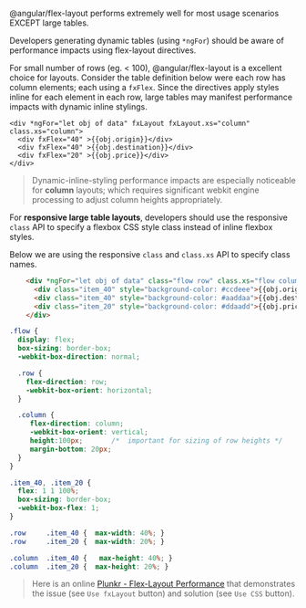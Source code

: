 @angular/flex-layout performs extremely well for most usage scenarios EXCEPT large tables.

Developers generating dynamic tables (using `*ngFor`) should be aware of performance impacts using flex-layout directives. 

For small number of rows (eg. < 100), @angular/flex-layout is a excellent choice for layouts. Consider the table definition below were each row has column elements; each using a `fxFlex`. Since the directives apply styles inline for each element in each row, large tables may manifest performance impacts with dynamic inline stylings.

```
<div *ngFor="let obj of data" fxLayout fxLayout.xs="column" class.xs="column">
  <div fxFlex="40" >{{obj.origin}}</div>
  <div fxFlex="40" >{{obj.destination}}</div>
  <div fxFlex="20" >{{obj.price}}</div>
</div>  
```

> Dynamic-inline-styling performance impacts are especially noticeable for **column** layouts; which requires significant webkit engine processing to adjust column heights appropriately.

For **responsive large table layouts**, developers should use the responsive `class` API to specify a flexbox CSS style class instead of inline flexbox styles. 

Below we are using the responsive `class` and `class.xs` API to specify class names.

```html
    <div *ngFor="let obj of data" class="flow row" class.xs="flow column">
      <div class="item_40" style="background-color: #ccdeee">{{obj.origin}}</div>
      <div class="item_40" style="background-color: #aaddaa">{{obj.destination}}</div>
      <div class="item_20" style="background-color: #ddaadd">{{obj.price}}</div>
    </div>  
  ```
```css  
.flow { 
  display: flex;  
  box-sizing: border-box;   
  -webkit-box-direction: normal;   

  .row { 
    flex-direction: row;      
    -webkit-box-orient: horizontal;   
  }

  .column { 
     flex-direction: column;   
     -webkit-box-orient: vertical;  
     height:100px;       /*  important for sizing of row heights */
     margin-bottom: 20px;   
  }
}

.item_40, .item_20 {  
  flex: 1 1 100%;   
  box-sizing: border-box;   
  -webkit-box-flex: 1; 
}

.row     .item_40 {  max-width: 40%; }
.row     .item_20 {  max-width: 20%; }

.column  .item_40 {   max-height: 40%; }
.column  .item_20 {  max-height: 20%; }
```
  
> Here is an online [Plunkr - Flex-Layout Performance](https://plnkr.co/edit/s0Hkx4S9Xc830Kzoj48V?p=preview) that demonstrates the issue (see `Use fxLayout` button) and solution (see `Use CSS` button).